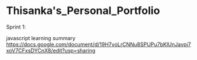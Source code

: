 # Thisanka's_Personal_Portfolio 

Sprint 1:

javascript learning summary
https://docs.google.com/document/d/19H7voLrCNNu8SPUPu7bKlUnJavpj7xoV7CFxsDYCnX8/edit?usp=sharing

